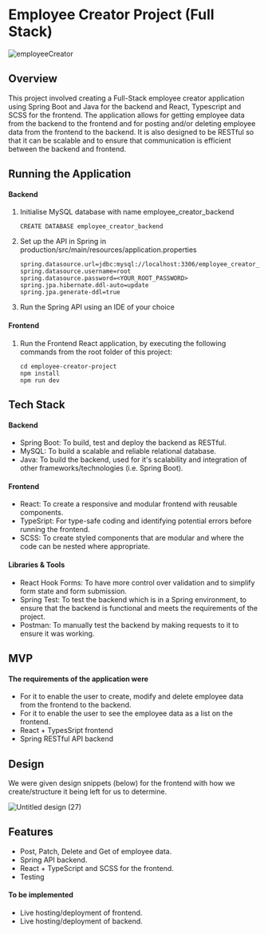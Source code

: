 # Employee Creator Project (Full Stack)
![employeeCreator](https://user-images.githubusercontent.com/119549394/226088729-ffbcc9da-c0d4-4c2e-93ef-b76334b3ffce.png)

## Overview

This project involved creating a Full-Stack employee creator application using Spring Boot and Java for the backend and React, Typescript and SCSS for the frontend. The application allows for getting employee data from the backend to the frontend and for posting and/or deleting employee data from the frontend to the backend. It is also designed to be RESTful so that it can be scalable and to ensure that communication is efficient between the backend and frontend.

## Running the Application

#### Backend

1. Initialise MySQL database with name employee_creator_backend

       CREATE DATABASE employee_creator_backend
       
2. Set up the API in Spring in production/src/main/resources/application.properties

       spring.datasource.url=jdbc:mysql://localhost:3306/employee_creator_backend
       spring.datasource.username=root
       spring.datasource.password=<YOUR_ROOT_PASSWORD>
       spring.jpa.hibernate.ddl-auto=update
       spring.jpa.generate-ddl=true
       
3. Run the Spring API using an IDE of your choice

#### Frontend

1. Run the Frontend React application, by executing the following commands from the root folder of this project:

       cd employee-creator-project
       npm install
       npm run dev
      
## Tech Stack

#### Backend

- Spring Boot: To build, test and deploy the backend as RESTful.
- MySQL: To build a scalable and reliable relational database.
- Java: To build the backend, used for it's scalability and integration of other frameworks/technologies (i.e. Spring Boot).

#### Frontend

- React: To create a responsive and modular frontend with reusable components. 
- TypeSript: For type-safe coding and identifying potential errors before running the frontend. 
- SCSS: To create styled components that are modular and where the code can be nested where appropriate. 

#### Libraries & Tools

- React Hook Forms: To have more control over validation and to simplify form state and form submission.
- Spring Test: To test the backend which is in a Spring environment, to ensure that the backend is functional and meets the requirements of the project.
- Postman: To manually test the backend by making requests to it to ensure it was working.

## MVP

#### The requirements of the application were

- For it to enable the user to create, modify and delete employee data from the frontend to the backend.
- For it to enable the user to see the employee data as a list on the frontend.
- React + TypesSript frontend
- Spring RESTful API backend

## Design

We were given design snippets (below) for the frontend with how we create/structure it being left for us to determine.

![Untitled design (27)](https://user-images.githubusercontent.com/119549394/226078173-1eb014fd-bf3e-4f1f-8559-032d0d4f36e7.png)

## Features

- Post, Patch, Delete and Get of employee data.
- Spring API backend.
- React + TypeScript and SCSS for the frontend.
- Testing

#### To be implemented

- Live hosting/deployment of frontend.
- Live hosting/deployment of backend.
